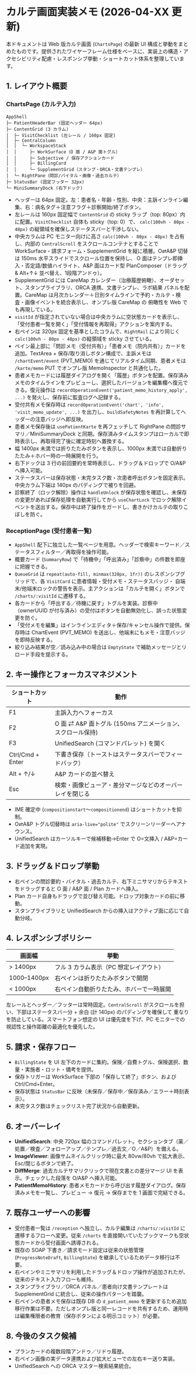# カルテ画面実装メモ (2026-04-XX 更新)

本ドキュメントは Web 版カルテ画面 (`ChartsPage`) の最新 UI 構成と挙動をまとめたものです。提供されたワイヤーフレーム仕様をベースに、実装上の構造・アクセシビリティ配慮・レスポンシブ挙動・ショートカット体系を整理しています。

## 1. レイアウト概要

### ChartsPage (カルテ入力)

```
AppShell
├─ PatientHeaderBar (固定ヘッダー 64px)
├─ ContentGrid (3 カラム)
│  ├─ VisitChecklist (左レール / 160px 固定)
│  ├─ CentralColumn
│  │  └─ WorkspaceStack
│  │     ├─ WorkSurface（O 面 / A&P 面トグル）
│  │     ├─ Subjective / 保存アクションカード
│  │     ├─ BillingCard
│  │     └─ SupplementGrid（スタンプ・ORCA・文書テンプレ）
│  └─ RightPane（問診/バイタル・画像・過去カルテ）
├─ StatusBar (固定フッター 32px)
└─ MiniSummaryDock (右下ドック)
```

- ヘッダーは 64px 固定。左：患者名・年齢・性別、中央：主訴インライン編集、右：病名タグ＋注意フラグ＋診察開始/終了ボタン。
- 左レールは 160px 固定幅で `ContentGrid` の sticky ラップ（top: 80px）内に配置。`VisitChecklist` 自体も sticky（top: 0）で、
  `calc(100vh - 80px - 48px)` の縦領域を確保しステータスバーと干渉しない。
- 中央カラムは PC モニター向けに高さ `calc(100vh - 80px - 48px)` を占有し、内部の `CentralScroll` をスクロールコンテナとすることで
  WorkSurface・請求フォーム・SupplementGrid を縦に積層。O⇄A&P 切替は 150ms 水平スライドでスクロール位置を保持し、
  O 面はテンプレ即挿入・否定語/数値ハイライト、A&P 面はカード型 PlanComposer（ドラッグ & Alt+↑↓ 並べ替え、1段階アンドゥ）。
- SupplementGrid には CareMap カレンダー（治療履歴俯瞰）、オーダセット、スタンプライブラリ、ORCA 連携、文書テンプレ、ラボ結果
  パネルを配置。CareMap は月次カレンダー＋日別タイムラインで予約・カルテ・検査・画像イベントを統合表示し、オンプレ版 CareMap の
  俯瞰性を Web でも再現している。
- `visitId` が指定されていない場合は中央カラムに空状態カードを表示し、「受付患者一覧を開く」「受付情報を再取得」アクションを案内する。
- 右ペインは 320px 固定を基準としたコラムで、`RightRail` により同じく `calc(100vh - 80px - 48px)` の縦領域を sticky させている。
- ペイン最上部に「問診メモ（受付共有）」「患者メモ（院内共有）」カードを追加。TextArea + 保存/取り消しボタン構成で、主訴メモは `/chartEvent/event` (PVT_MEMO) を通じてリアルタイム同期、患者メモは `/karte/memo` PUT でオンプレ版 MemoInspector と共通化した。
- 患者メモカードには履歴ダイアログを開く「履歴」ボタンを配置。保存済みメモのタイムラインをプレビューし、選択したバージョンを編集欄へ復元できる。復元操作は `recordOperationEvent('patient_memo_history_apply', ...)` を発火し、保存前に監査ログへ記録する。
- 受付共有メモ保存時は `recordOperationEvent('chart', 'info', 'visit_memo_update', ...)` を出力し、`buildSafetyNotes` を再計算してヘッダーの注意バッジへ即反映。
- 患者メモ保存後は `usePatientKarte` を再フェッチして RightPane の問診サマリ／MiniSummaryDock と同期。保存済みタイムスタンプはローカルで即時表示し、再取得完了後に確定時刻へ置換する。
- 幅 1400px 未満では折りたたみボタンを表示し、1000px 未満では自動折りたたみ＋ホバー時の一時展開を行う。
- 右下ドックは 3 行の前回要約を常時表示し、ドラッグ＆ドロップで O/A&P へ挿入可能。
- ステータスバーは保存状態・未完タスク数・次患者呼出ボタンを固定表示。中央カラム下端は 140px のパディングで被りを回避。
- 診察終了（ロック解除）操作は `handleUnlock` が保存状態を確認し、未保存の変更があれば保存処理を自動実行してから `useChartLock` でロック解除イベントを送出する。保存中は終了操作をガードし、書きかけカルテの取りこぼしを防ぐ。

### ReceptionPage (受付患者一覧)

- `AppShell` 配下に独立した一覧ページを用意。ヘッダーで検索キーワード／ステータスフィルター／再取得を操作可能。
- 概要カード (`SummaryRow`) で「待機中」「呼出済み」「診察中」の件数を即座に把握できる。
- `QueueGrid` は `repeat(auto-fill, minmax(320px, 1fr))` のレスポンシブグリッドで、各 `VisitCard` に患者情報・受付メモ・ステータスバッジ・
  自端末/他端末ロックの警告を表示。主アクションは「カルテを開く」ボタンで `/charts/:visitId` に遷移する。
- 各カードから「呼出する／待機に戻す」トグルを実装。診察中（ownerUUID が付与済み）の受付はボタンを自動無効化し、誤った状態変更を防ぐ。
- 「受付メモを編集」はインラインエディタ＋保存/キャンセル操作で提供。保存時は ChartEvent (PVT_MEMO) を送出し、他端末にもメモ・注意バッジを即時反映する。
- 絞り込み結果が空／読み込み中の場合は `EmptyState` で補助メッセージとリロード手段を提示する。

## 2. キー操作とフォーカスマネジメント

| ショートカット | 動作 |
|-----------------|------|
| F1 | 主訴入力へフォーカス |
| F2 | O 面 ⇄ A&P 面トグル (150ms アニメーション、スクロール保持) |
| F3 | UnifiedSearch (コマンドパレット) を開く |
| Ctrl/Cmd + Enter | 下書き保存（トーストはステータスバーでフィードバック） |
| Alt + ↑/↓ | A&P カードの並べ替え |
| Esc | 検索・画像ビューア・差分マージなどのオーバーレイを閉じる |

- IME 確定中 (`compositionstart`〜`compositionend`) はショートカットを抑制。
- O⇄A&P トグル切替時は `aria-live="polite"` でスクリーンリーダーへアナウンス。
- UnifiedSearch はカーソルキーで候補移動→Enter で O=文挿入 / A&P=カード追加を実現。

## 3. ドラッグ＆ドロップ挙動

- 右ペインの問診要約・バイタル・過去カルテ、右下ミニサマリからテキストをドラッグすると O 面 / A&P 面 / Plan カードへ挿入。
- Plan カード自身もドラッグで並び替え可能。ドロップ対象カードの前に移動。
- スタンプライブラリと UnifiedSearch からの挿入はアクティブ面に応じて自動分岐。

## 4. レスポンシブポリシー

| 画面幅 | 挙動 |
|--------|------|
| > 1400px | フル 3 カラム表示（PC 想定レイアウト） |
| 1000–1400px | 右ペインは折りたたみボタンで開閉 |
| < 1000px | 右ペイン自動折りたたみ、ホバーで一時展開 |

左レールとヘッダー／フッターは常時固定。`CentralScroll` がスクロールを担い、下部はステータスバー分 + 余白 (計 140px) のパディングを確保して
重なりを防止している。スマートフォン想定の UI は優先度を下げ、PC モニターでの視認性と操作距離の最適化を優先した。

## 5. 請求・保存フロー

- `BillingState` を UI 左下のカードに集約。保険／自費トグル、保険選択、数量・実施者・ロット・備考を提供。
- 保存トリガーは WorkSurface 下部の「保存して終了」ボタン、および Ctrl/Cmd+Enter。
- 保存状態は `StatusBar` に反映（未保存／保存中／保存済み／エラー＋時刻表示）。
- 未完タスク数はチェックリスト完了状況から自動更新。

## 6. オーバーレイ

- **UnifiedSearch**: 中央 720px 幅のコマンドパレット。セクションタブ（薬／処置／検査／フォローアップ／テンプレ／過去文／O／A&P）を備える。
- **ImageViewer**: 画像サムネイルクリック時に最大 80vw/80vh で拡大表示、Esc/閉じるボタンで終了。
- **DiffMerge**: 過去カルテサマリクリックで現在文書との差分マージ UI を表示。チェックした段落を O/A&P へ挿入可能。
- **PatientMemoHistory**: 患者メモカードから呼び出す履歴ダイアログ。保存済みメモを一覧し、プレビュー → 復元 → 保存までを 1 画面で完結できる。

## 7. 既存ユーザーへの影響

- 受付患者一覧は `/reception` へ独立し、カルテ編集は `/charts/:visitId` に遷移するフローへ変更。従来 `/charts` を直接開いていたブックマークも空状態カードから受付画面へ誘導される。
- 既存の SOAP 下書き／請求モード設定は従来の状態管理 (`ProgressNoteDraft`, `BillingState`) を継承しているためデータ移行は不要。
- 右ペインやミニサマリを利用したドラッグ＆ドロップ操作が追加されたが、従来のテキスト入力フローも維持。
- スタンプライブラリ／ORCA パネル／患者向け文書テンプレートは SupplementGrid に統合し、従来の操作パターンを踏襲。
- 右ペインの患者メモ保存は既存 DB の `d_patient_memo` を更新するため追加移行作業は不要。ただしオンプレ版と同一レコードを共有するため、運用時は編集権限者の教育（保存ボタンによる明示コミット）が必要。

## 8. 今後のタスク候補

- プランカードの複数段階アンドゥ／リドゥ履歴。
- 右ペイン画像の実データ連携および拡大ビューでの左右キー送り実装。
- UnifiedSearch への ORCA マスター検索結果統合。

